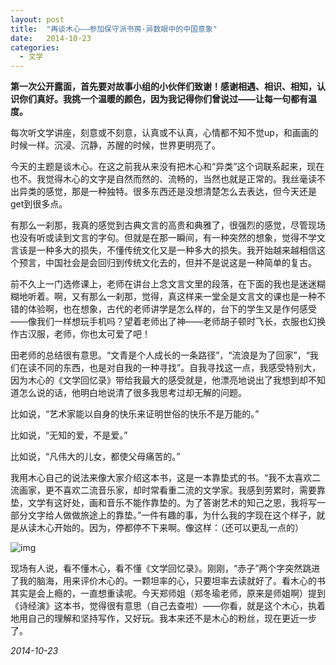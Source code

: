 ```yaml
---
layout: post
title:  "再谈木心——参加保守派书房·异数眼中的中国意象"
date:   2014-10-23
categories: 
  - 文学
---
```


**第一次公开露面，首先要对故事小组的小伙伴们致谢！感谢相遇、相识、相知，认识你们真好。我挑一个温暖的颜色，因为我记得你们曾说过——让每一句都有温度。**

每次听文学讲座，刻意或不刻意，认真或不认真，心情都不知不觉up，和画画的时候一样。沉浸、沉静，苏醒的时候，世界更明亮了。

今天的主题是谈木心。在这之前我从来没有把木心和“异类”这个词联系起来，现在也不。我觉得木心的文字是自然而然的、流畅的，当然也就是正常的。我丝毫读不出异类的感觉，那是一种独特。很多东西还是没想清楚怎么去表达，但今天还是get到很多点。

有那么一刹那，我真的感觉到古典文言的高贵和典雅了，很强烈的感觉，尽管现场也没有听或读到文言的字句。但就是在那一瞬间，有一种突然的想象，觉得不学文言该是一种多大的损失，不懂传统文化又是一种多大的损失。我开始越来越相信这个预言，中国社会是会回归到传统文化去的，但并不是说这是一种简单的复古。

前不久上一门选修课上，老师在讲台上念文言文里的段落，在下面的我也是迷迷糊糊地听着。啊，又有那么一刹那，觉得，真这样来一堂全是文言文的课也是一种不错的体验啊，也在想象，古代的老师讲学是怎么样的，台下的学生又是作何感受——像我们一样想玩手机吗？望着老师出了神——老师胡子顿时飞长，衣服也幻换作古汉服，老师，你也太可爱了吧！

田老师的总结很有意思。“文青是个人成长的一条路径”，“流浪是为了回家”，“我们在读不同的东西，也是对自我的一种寻找”。自我寻找这一点，我感受特别大，因为木心的《文学回忆录》带给我最大的感受就是，他漂亮地说出了我想到却不知道怎么说的话，他明白地说清了很多我思考过却无解的问题。

比如说，“艺术家能以自身的快乐来证明世俗的快乐不是万能的。”

比如说，“无知的爱，不是爱。”

比如说，“凡伟大的儿女，都使父母痛苦的。”

我用木心自己的说法来像大家介绍这本书，这是一本靠垫式的书。“我不太喜欢二流画家，更不喜欢二流音乐家，却时常看重二流的文学家。我感到劳累时，需要靠垫，文学有这好处，画和音乐不能作靠垫的。为了答谢艺术的知己之恩，我将写一部分文字给人做做旅途上的靠垫。”一件有趣的事，为什么我的字现在这个样子，就是从读木心开始的。因为，停都停不下来啊。像这样：（还可以更乱一点的）

![img](E:\articles.zhanzhuoxuan.com\pics\1.jpg)

现场有人说，看不懂木心，看不懂《文学回忆录》。刚刚，“赤子”两个字突然跳进了我的脑海，用来评价木心的。一颗坦率的心，只要坦率去读就好了。看木心的书其实是会上瘾的，一直想重读呢。今天郑师姐（郑冬瑜老师，原来是师姐啊）提到《诗经演》这本书，觉得很有意思（自己去查啦）——你看，就是这个木心，执着地用自己的理解和坚持写作，又好玩。我本来还不是木心的粉丝，现在更近一步了。



*2014-10-23*